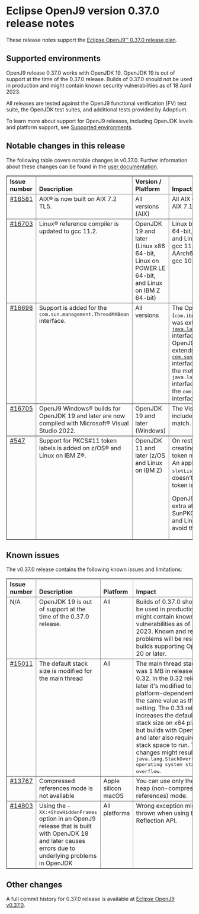 <!--
* Copyright (c) 2023 IBM Corp. and others
*
* This program and the accompanying materials are made
* available under the terms of the Eclipse Public License 2.0
* which accompanies this distribution and is available at
* https://www.eclipse.org/legal/epl-2.0/ or the Apache
* License, Version 2.0 which accompanies this distribution and
* is available at https://www.apache.org/licenses/LICENSE-2.0.
*
* This Source Code may also be made available under the
* following Secondary Licenses when the conditions for such
* availability set forth in the Eclipse Public License, v. 2.0
* are satisfied: GNU General Public License, version 2 with
* the GNU Classpath Exception [1] and GNU General Public
* License, version 2 with the OpenJDK Assembly Exception [2].
*
* [1] https://www.gnu.org/software/classpath/license.html
* [2] https://openjdk.org/legal/assembly-exception.html
*
* SPDX-License-Identifier: EPL-2.0 OR Apache-2.0 OR GPL-2.0 WITH
* Classpath-exception-2.0 OR LicenseRef-GPL-2.0 WITH Assembly-exception
-->

# Eclipse OpenJ9 version 0.37.0 release notes

These release notes support the [Eclipse OpenJ9&trade; 0.37.0 release plan](https://projects.eclipse.org/projects/technology.openj9/releases/0.37.0/plan).

## Supported environments

OpenJ9 release 0.37.0 works with OpenJDK 19. OpenJDK 19 is out of support at the time of the 0.37.0 release. Builds of 0.37.0 should not be used in production and might contain known security vulnerabilities as of 18 April 2023.

All releases are tested against the OpenJ9 functional verification (FV) test suite, the OpenJDK test suites, and additional tests provided by Adoptium.

To learn more about support for OpenJ9 releases, including OpenJDK levels and platform support, see [Supported environments](https://eclipse.org/openj9/docs/openj9_support/index.html).

## Notable changes in this release

The following table covers notable changes in v0.37.0. Further information about these changes can be found in the [user documentation](https://www.eclipse.org/openj9/docs/version0.37/).

<table cellpadding="4" cellspacing="0" summary="" width="100%" rules="all" frame="border" border="1"><thead align="left">
<tr>
<th valign="bottom">Issue number</th>
<th valign="bottom">Description</th>
<th valign="bottom">Version / Platform</th>
<th valign="bottom">Impact</th>
</tr>
</thead>
<tbody>


<tr>
<td valign="top"><a href="https://github.com/eclipse-openj9/openj9/issues/16581">#16581</a></td>
<td valign="top">AIX&reg; is now built on AIX 7.2 TL5.</td>
<td valign="top">All versions (AIX)</td>
<td valign="top">All AIX compiles are now moved from AIX 7.1 TL5 to AIX 7.2 TL5.</td>
</tr>

<tr>
<td valign="top"><a href="https://github.com/eclipse-openj9/openj9/issues/16703">#16703</a></td>
<td valign="top">Linux&reg; reference compiler is updated to gcc 11.2.</td>
<td valign="top">OpenJDK 19 and later (Linux x86 64-bit, Linux on POWER LE 64-bit, and Linux on IBM Z 64-bit)</td>
<td valign="top"> Linux builds for platforms Linux x86 64-bit, Linux on POWER LE 64-bit, and Linux on IBM Z 64-bit now use gcc 11.2 instead of gcc 10.3. Linux AArch64 64-bit continues to use the gcc 10.3 compiler.</td>
</tr>

<tr>
<td valign="top"><a href="https://github.com/eclipse-openj9/openj9/issues/16698">#16698</a></td>
<td valign="top">Support is added for the <tt>com.sun.management.ThreadMXBean</tt> interface.</td>
<td valign="top">All versions</td>
<td valign="top">The OpenJ9 <a href="https://www.eclipse.org/openj9/docs/api-langmgmt/"><tt>ThreadMXbean</tt></a> interface (<tt>com.ibm.lang.management.ThreadMXBean</tt>) was extending the <a href="https://docs.oracle.com/javase/8/docs/api/java/lang/management/ThreadMXBean.html"><tt>java.lang.management.ThreadMXBean</tt></a> interface. With this release, the OpenJ9 <tt>ThreadMXBean</tt> interface extends the <a href="https://docs.oracle.com/javase/8/docs/jre/api/management/extension/com/sun/management/ThreadMXBean.html"><tt>com.sun.management.ThreadMXBean</tt></a> interface, whereby it now contains all the methods of the <tt>java.lang.management.ThreadMXBean</tt> interface with additional methods from the <tt>com.sun.management.ThreadMXBean</tt> interface.</td>
</tr>
<tr>
<td valign="top"><a href="https://github.com/eclipse-openj9/openj9/pull/16705">#16705</a></td>
<td valign="top">OpenJ9 Windows&reg; builds for OpenJDK 19 and later are now compiled with Microsoft&reg; Visual Studio 2022.</td>
<td valign="top">OpenJDK 19 and later (Windows)</td>
<td valign="top">The Visual Studio redistributable files included with the build are updated to match.</td>
</tr>

<tr>
<td valign="top"><a href="https://github.com/ibmruntimes/openj9-openjdk-jdk/pull/547">#547</a></td>
<td valign="top">Support for PKCS#11 token labels is added on z/OS&reg; and Linux on IBM Z&reg;.</td>
<td valign="top">OpenJDK 11 and later (z/OS and Linux on IBM Z)</td>
<td valign="top">On restarting an application, or creating or removing of tokens, the token might move to a different slot. An application that uses the <tt>slot</tt> or <tt>slotListIndex</tt> attributes might fail if it doesn’t first check which slot the token is in.

 OpenJ9 now supports the use of an extra attribute, <tt>tokenlabel</tt>, in the SunPKCS11 configuration file on z/OS and Linux on IBM Z, which helps to avoid this issue.</td>
</tr>

</tbody>
</table>

## Known issues

The v0.37.0 release contains the following known issues and limitations:

<table cellpadding="4" cellspacing="0" summary="" width="100%" rules="all" frame="border" border="1">
<thead align="left">
<tr>
<th valign="bottom">Issue number</th>
<th valign="bottom">Description</th>
<th valign="bottom">Platform</th>
<th valign="bottom">Impact</th>
<th valign="bottom">Workaround</th>
</tr>
</thead>

<tbody>
<tr>
<td valign="top">N/A</td>
<td valign="top">OpenJDK 19 is out of support at the time of the 0.37.0 release.</td>
<td valign="top">All</td>
<td valign="top">Builds of 0.37.0 should not be used in production and might contain known security vulnerabilities as of 18 April 2023. Known and reported problems will be resolved in builds supporting OpenJDK 20 or later.</td>
<td valign="top">Use builds supporting OpenJDK 20 or later when they are available.</td>
</tr>

<tr>
<td valign="top"><a href="https://github.com/eclipse-openj9/openj9/issues/15011">#15011</a></td>
<td valign="top">The default stack size is modified for the main thread</td>
<td valign="top">All</td>
<td valign="top">The main thread stack size was 1 MB in releases prior to 0.32. In the 0.32 release and later it's modified to a smaller
platform-dependent value, the same value as the <tt>-Xmso</tt> setting. The 0.33 release increases the default <tt>-Xmso</tt> stack size
on x64 platforms, but builds with OpenJDK 17 and later also require more stack space to run. These changes might result in a
<tt>java.lang.StackOverflowError: operating system stack overflow</tt>.</td>
<td valign="top">Use <tt>-Xmso</tt> to set the default stack size. See the default value by using <tt>-verbose:sizes</tt>.</td>
</tr>

<tr>
<td valign="top"><a href="https://github.com/eclipse-openj9/openj9/issues/13767">#13767</a></td>
<td valign="top">Compressed references mode is not available</td>
<td valign="top">Apple silicon macOS</td>
<td valign="top">You can use only the large heap (non-compressed references) mode.</td>
<td valign="top">None</td>
</tr>

<tr>
<td valign="top"><a href="https://github.com/eclipse-openj9/openj9/issues/14803">#14803</a></td>
<td valign="top">Using the <tt>-XX:+ShowHiddenFrames</tt> option in an OpenJ9 release that is built with OpenJDK 18 and later causes errors due to underlying problems in OpenJDK</td>
<td valign="top">All platforms</td>
<td valign="top">Wrong exception might be thrown when using the Reflection API.</td>
<td valign="top">Avoid using the <tt>-XX:+ShowHiddenFrames</tt> option with OpenJDK 18 and later.</td>
</tr>

</tbody>
</table>

## Other changes

A full commit history for 0.37.0 release is available at [Eclipse OpenJ9 v0.37.0](https://github.com/eclipse-openj9/openj9/releases/tag/openj9-0.37.0).
